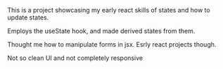 This is a project showcasing my early react skills of states and how to update states.

Employs the useState hook, and made derived states from them. 

Thought me how to manipulate forms in jsx. Esrly react projects though. 

Not so clean UI and not completely responsive 
